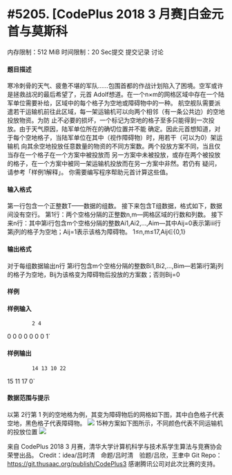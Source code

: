 
# #5205. [CodePlus 2018 3 月赛]白金元首与莫斯科
内存限制：512 MiB 时间限制：20 Sec提交 提交记录 讨论
#### 题目描述
寒冷刺骨的天气、疲惫不堪的军队……包围首都的作战计划陷入了困境。空军或许是拯救战况的最后希望了，元首
Adolf想道。在一个n×m的网格区域中存在一个陆军单位需要补给，区域中的每个格子为空地或障碍物中的一种。
航空舰队需要派遣若干运输机前往此区域，每一架运输机可以向两个相邻（有一条公共边）的空地投放物资。为防
止不必要的损坏，一个标记为空地的格子至多只能得到一次投放。由于天气原因，陆军单位所在的确切位置并不能
确定。因此元首想知道，对于每个空地格子，当陆军单位在其中（视作障碍物）时，用若干（可以为0）架运输机
向其余空地投放任意数量的物资的不同方案数。两个投放方案不同，当且仅当存在一个格子在一个方案中被投放而
另一方案中未被投放，或存在两个被投放的格子，在一个方案中被同一架运输机投放而在另一方案中非然。若仍有
疑问，请参考「样例1解释」。
你需要编写程序帮助元首计算这些值。


#### 输入格式
第一行包含一个正整数T——数据的组数。
接下来包含T组数据，格式如下，数据间没有空行。
第1行：两个空格分隔的正整数n,m—网格区域的行数和列数。
接下来n行：其中第i行包含m个空格分隔的整数Ai1,Ai2,…,Aim—其中Aij=0表示第iii行第j列的格子为空地；Aij=1表示该格为障碍物。
1≤n,m≤17,Aij∈{0,1}


#### 输出格式
对于每组数据输出n行
第i行包含m个空格分隔的整数Bi1,Bi2,…,Bim—若第i行第j列的格子为空地，Bij为该格变为障碍物后投放的方案数；否则Bij=0


#### 样例

#### 样例输入

			2 4
0 0 0 0
0 0 0 1`
#### 样例输出

			14 13 10 22
15 11 17 0`
#### 数据范围与提示


以第 2行第 1 列的空地格为例，其变为障碍物后的网格如下图，其中白色格子代表空地，黑色格子代表障碍物。
![](upload/201803/1(1).png)
15种方案如下图所示，不同颜色代表不同运输机的投放位置
![](upload/201803/2.png)

来自 CodePlus 2018 3 月赛，清华大学计算机科学与技术系学生算法与竞赛协会 荣誉出品。
Credit：idea/吕时清　命题/吕时清　验题/吕欣，王聿中
Git Repo：https://git.thusaac.org/publish/CodePlus3
感谢腾讯公司对此次比赛的支持。